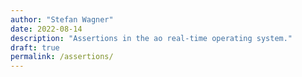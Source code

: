 ```yaml
---
author: "Stefan Wagner"
date: 2022-08-14
description: "Assertions in the ao real-time operating system."
draft: true
permalink: /assertions/
---
```

